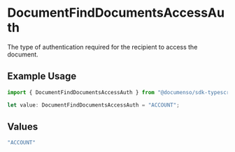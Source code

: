 # DocumentFindDocumentsAccessAuth

The type of authentication required for the recipient to access the document.

## Example Usage

```typescript
import { DocumentFindDocumentsAccessAuth } from "@documenso/sdk-typescript/models/operations";

let value: DocumentFindDocumentsAccessAuth = "ACCOUNT";
```

## Values

```typescript
"ACCOUNT"
```